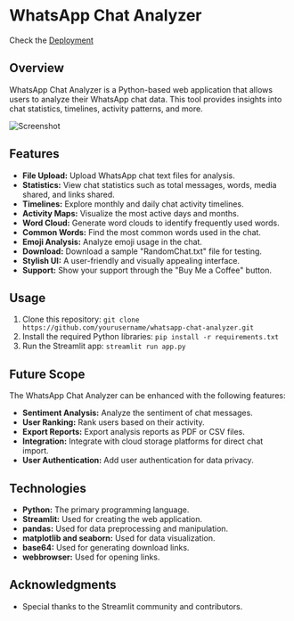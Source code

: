 # WhatsApp Chat Analyzer
Check the [Deployment](https://shivamshi-shivam-wca-app-hxl40z.streamlit.app/)

## Overview

WhatsApp Chat Analyzer is a Python-based web application that allows users to analyze their WhatsApp chat data. This tool provides insights into chat statistics, timelines, activity patterns, and more.

![Screenshot](https://shivamshi.github.io/portfolio/images/dash.jpg)

## Features

- **File Upload:** Upload WhatsApp chat text files for analysis.
- **Statistics:** View chat statistics such as total messages, words, media shared, and links shared.
- **Timelines:** Explore monthly and daily chat activity timelines.
- **Activity Maps:** Visualize the most active days and months.
- **Word Cloud:** Generate word clouds to identify frequently used words.
- **Common Words:** Find the most common words used in the chat.
- **Emoji Analysis:** Analyze emoji usage in the chat.
- **Download:** Download a sample "RandomChat.txt" file for testing.
- **Stylish UI:** A user-friendly and visually appealing interface.
- **Support:** Show your support through the "Buy Me a Coffee" button.

## Usage

1. Clone this repository: `git clone https://github.com/yourusername/whatsapp-chat-analyzer.git`
2. Install the required Python libraries: `pip install -r requirements.txt`
3. Run the Streamlit app: `streamlit run app.py`

## Future Scope

The WhatsApp Chat Analyzer can be enhanced with the following features:

- **Sentiment Analysis:** Analyze the sentiment of chat messages.
- **User Ranking:** Rank users based on their activity.
- **Export Reports:** Export analysis reports as PDF or CSV files.
- **Integration:** Integrate with cloud storage platforms for direct chat import.
- **User Authentication:** Add user authentication for data privacy.

## Technologies

- **Python:** The primary programming language.
- **Streamlit:** Used for creating the web application.
- **pandas:** Used for data preprocessing and manipulation.
- **matplotlib and seaborn:** Used for data visualization.
- **base64:** Used for generating download links.
- **webbrowser:** Used for opening links.

## Acknowledgments

- Special thanks to the Streamlit community and contributors.
